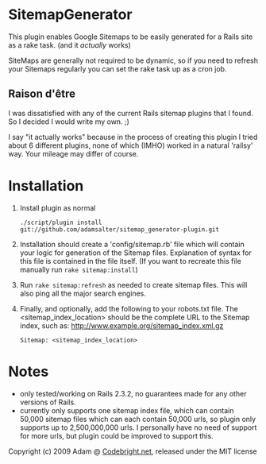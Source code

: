 SitemapGenerator
================

This plugin enables Google Sitemaps to be easily generated for a Rails site as a rake task. (and it _actually_ works)

SiteMaps are generally not required to be dynamic, so if you need to refresh your Sitemaps regularly you can set the rake task up as a cron job.

Raison d'être
-------

I was dissatisfied with any of the current Rails sitemap plugins that I found. So I decided I would write my own. ;)

I say "it actually works" because in the process of creating this plugin I tried about 6 different plugins, none of which (IMHO) worked in a natural 'railsy' way. Your mileage may differ of course.

Installation
=======

1. Install plugin as normal

    <code>./script/plugin install git://github.com/adamsalter/sitemap_generator-plugin.git</code>

2. Installation should create a 'config/sitemap.rb' file which will contain your logic for generation of the Sitemap files. Explanation of syntax for this file is contained in the file itself. (If you want to recreate this file manually run `rake sitemap:install`)

3. Run `rake sitemap:refresh` as needed to create sitemap files. This will also ping all the major search engines.

4. Finally, and optionally, add the following to your robots.txt file. The &lt;sitemap_index_location> should be the complete URL to the Sitemap index, such as: http://www.example.org/sitemap_index.xml.gz

    <code>Sitemap: &lt;sitemap_index_location></code>

Notes
=======

- only tested/working on Rails 2.3.2, no guarantees made for any other versions of Rails.
- currently only supports one sitemap index file, which can contain 50,000 sitemap files which can each contain 50,000 urls, so plugin only supports up to 2,500,000,000 urls. I personally have no need of support for more urls, but plugin could be improved to support this.

Copyright (c) 2009 Adam @ [Codebright.net][cb], released under the MIT license

[cb]:http://codebright.net